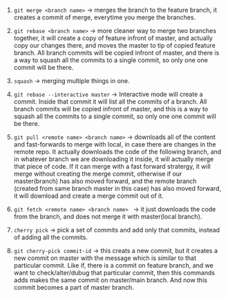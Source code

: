 1. `git merge <branch name>` -> merges the branch to the feature branch, it creates a commit of merge, everytime you merge the branches.

2. `git rebase <branch name>` -> more cleaner way to merge two branches together, it will create a copy of feature infront of master, and actually copy our changes there, and moves the master to tip of copied feature branch. All branch commits will be copied infront of master, and there is a way to squash all the commits to a single commit, so only one one commit will be there.

3. `squash` -> merging multiple things in one.

4. `git rebase --interactive master` -> Interactive mode will create a commit. Inside that commit it will list all the commits of a branch. All branch commits will be copied infront of master, and this is a way to squash all the commits to a single commit, so only one one commit will be there.

5. `git pull <remote name> <branch name>` -> downloads all of the content and fast-forwards to merge with local, in case there are changes in the remote repo. It actually downloads the code of the following branch, and in whatever branch we are downloading it inside, it will actually merge that piece of code. If it can merge with a fast forward stratergy, it will merge without creating the merge commit, otherwise if our master(branch) has also moved forward, and the remote branch (created from same branch master in this case) has also moved forward, it will download and create a merge commit out of it.

6. `git fetch <remote name> <branch name> ` -> it just downloads the code from the branch, and does not merge it with master(local branch).

7. `cherry pick` -> pick a set of commits and add only that commits, instead of adding all the commits.

8. `git cherry-pick commit-id` -> this creats a new commit, but it creates a new commit on master with the message which is similar to that particular commit. Like if, there is a commit on feature branch, and we want to check/alter/dubug that particular commit, then this commands adds makes the same commit on master/main branch. And now this commit becomes a part of master branch.
